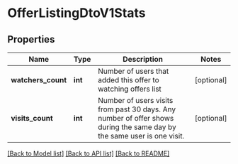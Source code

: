 # OfferListingDtoV1Stats

## Properties
Name | Type | Description | Notes
------------ | ------------- | ------------- | -------------
**watchers_count** | **int** | Number of users that added this offer to watching offers list | [optional] 
**visits_count** | **int** | Number of users visits from past 30 days. Any number of offer shows during the same day by the same user is one visit. | [optional] 

[[Back to Model list]](../README.md#documentation-for-models) [[Back to API list]](../README.md#documentation-for-api-endpoints) [[Back to README]](../README.md)


